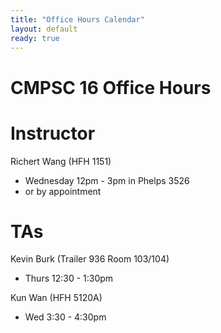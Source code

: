 ```yaml
---
title: "Office Hours Calendar"
layout: default
ready: true
---
```


<h1><strong>CMPSC 16 Office Hours</strong></h1>

# Instructor
Richert Wang (HFH 1151)
* Wednesday 12pm - 3pm in Phelps 3526
* or by appointment

# TAs
Kevin Burk (Trailer 936 Room 103/104)
* Thurs 12:30 - 1:30pm

Kun Wan (HFH 5120A)
* Wed 3:30 - 4:30pm


